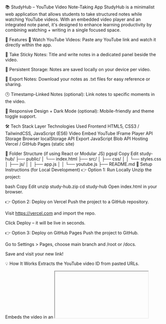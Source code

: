 📚 StudyHub – YouTube Video Note-Taking App
StudyHub is a minimalist web application that allows students to take structured notes while watching YouTube videos. With an embedded video player and an integrated note panel, it's designed to enhance learning productivity by combining watching + writing in a single focused space.

<!-- Replace with real screenshot if needed -->

🚀 Features
🎥 Watch YouTube Videos: Paste any YouTube link and watch it directly within the app.

📝 Take Sticky Notes: Title and write notes in a dedicated panel beside the video.

💾 Persistent Storage: Notes are saved locally on your device per video.

📂 Export Notes: Download your notes as .txt files for easy reference or sharing.

🕒 Timestamp-Linked Notes (optional): Link notes to specific moments in the video.

🌙 Responsive Design + Dark Mode (optional): Mobile-friendly and theme toggle support.

🛠️ Tech Stack
Layer	Technologies Used
Frontend	HTML5, CSS3 / TailwindCSS, JavaScript (ES6)
Video Embed	YouTube IFrame Player API
Storage	Browser localStorage API
Export	JavaScript Blob API
Hosting	Vercel / GitHub Pages (static site)

📂 Folder Structure (if using React or Modular JS)
pgsql
Copy
Edit
study-hub/
├── public/
│   └── index.html
├── src/
│   ├── css/
│   │   └── styles.css
│   ├── js/
│   │   ├── app.js
│   │   └── youtube.js
├── README.md
🚧 Setup Instructions (for Local Development)
👉 Option 1: Run Locally
Unzip the project:

bash
Copy
Edit
unzip study-hub.zip
cd study-hub
Open index.html in your browser.

👉 Option 2: Deploy on Vercel
Push the project to a GitHub repository.

Visit https://vercel.com and import the repo.

Click Deploy – it will be live in seconds.

👉 Option 3: Deploy on GitHub Pages
Push the project to GitHub.

Go to Settings > Pages, choose main branch and /root or /docs.

Save and visit your new link!

💡 How It Works
Extracts the YouTube video ID from pasted URLs.

Embeds the video in an <iframe> using the YouTube IFrame API.

Stores notes in localStorage using keys like notes_<videoID>.

Notes persist between sessions as long as you use the same browser and device.

📦 Future Improvements
🔐 User authentication (e.g., Firebase Auth)

☁️ Cloud storage for cross-device sync

📄 Export notes as .pdf or .html

🧠 AI-Powered note suggestions (via Perplexity API)

🗃️ Categorize videos and group notes by subject

🧑‍💻 Contributing
PRs are welcome! To contribute:

Fork the repository

Create a new branch (feature/your-feature)

Commit your changes

Open a pull request

📃 License
This project is licensed under the MIT License.
